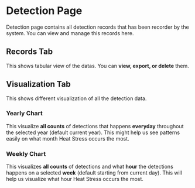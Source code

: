 # Detection Page

Detection page contains all detection records that has been recorder by the system. You can view and manage this records here.

## Records Tab

This shows tabular view of the datas. You can **view, export, or delete** them.

## Visualization Tab

This shows different visualization of all the detection data.

### Yearly Chart

This visualize **all counts** of detections that happens **everyday** throughout the selected year (default current year). This might help us see patterns easily on what month Heat Stress occurs the most.


### Weekly Chart

This visualizes **all counts** of detections and what **hour** the detections happens on a selected **week** (default starting from current day). This will help us visualize what hour Heat Stress occurs the most.